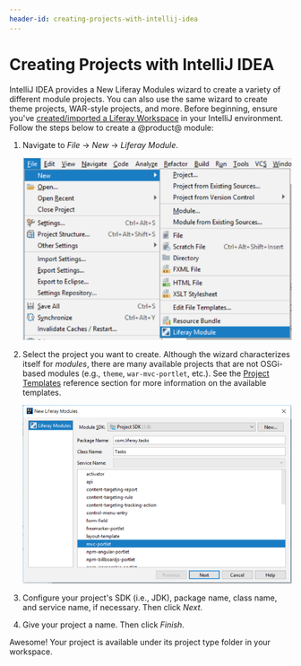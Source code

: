 ```yaml
---
header-id: creating-projects-with-intellij-idea
---
```


# Creating Projects with IntelliJ IDEA

IntelliJ IDEA provides a New Liferay Modules wizard to create a variety of
different module projects. You can also use the same wizard to create theme
projects, WAR-style projects, and more. Before beginning, ensure you've
[created/imported a Liferay Workspace](/docs/7-1/tutorials/-/knowledge_base/t/creating-a-liferay-workspace-with-intellij-idea)
in your IntelliJ environment. Follow the steps below to create a @product@
module:

1.  Navigate to *File* &rarr; *New* &rarr; *Liferay Module*.

    ![Figure 1: Selecting *Liferay Module* opens the New Liferay Modules wizard.](../../../images/intellij-new-liferay-module.png)

2.  Select the project you want to create. Although the wizard characterizes
    itself for *modules*, there are many available projects that are not
    OSGi-based modules (e.g., `theme`, `war-mvc-portlet`, etc.). See the
    [Project Templates](/docs/7-1/reference/-/knowledge_base/r/project-templates)
    reference section for more information on the available templates.

    ![Figure 2: Choose the project template to create your module.](../../../images/intellij-modules.png)

3.  Configure your project's SDK (i.e., JDK), package name, class name, and
    service name, if necessary. Then click *Next*.

4.  Give your project a name. Then click *Finish*.

Awesome! Your project is available under its project type folder in your
workspace.
